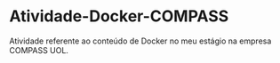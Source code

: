 # Atividade-Docker-COMPASS
Atividade referente ao conteúdo de Docker no meu estágio na empresa COMPASS UOL.
